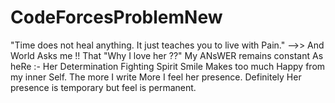 # CodeForcesProblemNew
"Time does not heal anything.
It just teaches you to live with Pain."
-->> And World Asks me !! That
"Why I love her ??"
My ANsWER remains constant As heRe :-
  Her Determination
      Fighting Spirit
          Smile Makes too much Happy from my inner Self.
              The more I write More I feel her presence. 
                  Definitely Her presence is temporary but feel is permanent.
